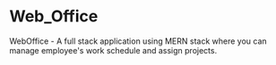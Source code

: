 # Web_Office
WebOffice - A full stack application using MERN stack where you can manage employee's work schedule and assign projects.
